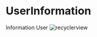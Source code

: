 # UserInformation
Information User
![recyclerview](https://user-images.githubusercontent.com/61373662/116176170-4eaa0980-a72f-11eb-9a6a-accb4ab8c8c3.gif)

